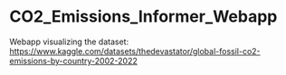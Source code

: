 # CO2_Emissions_Informer_Webapp
Webapp visualizing the dataset: 
https://www.kaggle.com/datasets/thedevastator/global-fossil-co2-emissions-by-country-2002-2022

